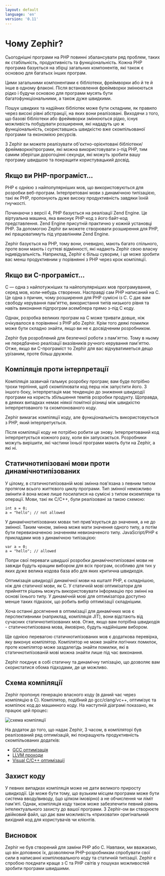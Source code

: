 ```yaml
---
layout: default
language: 'en'
version: '0.11'
---
```


# Чому Zephir?
Сьогоднішні програми на PHP повинні збалансувати ряд проблем, таких як стабільність, продуктивність та функціональність. Кожна PHP програма базується на збірці загальних компонентів, які також є основою для багатьох інших програм.

Цими загальними компонентами є бібліотеки, фреймворки або й те й інше в одному флаконі. Після встановлення фреймворки змінюються рідко і будучи основою для програми мусять бути багатофункціональними, а також дуже швидкими.

Пошук швидких та надійних бібліотек може бути складним, як правило через високі рівні абстракції, на яких вони реалізовані. Виходячи з того, що базові бібліотеки або фреймворки змінюються рідко, існує можливість побудувати розширення, які нададуть цю ж функціональність, скориставшись швидкістю вже скомпільованої програми та економією ресурсів.

З Zephir ви можете реалізувати об'єктно-орієнтовані бібліотеки/фреймворки/програми, які можна використовувати з-під PHP, тим самим зберігши дорогоцінні секунди, які можуть зробити вашу програму швидшою та покращити користувацький досвід.

<a name='if-you-are-a-php-programmer'></a>

## Якщо ви PHP-програміст...
PHP є однією з найпопулярніших мов, що використовуються для розробки веб-програм. Інтерпретовані мови з динамічною типізацією, такі як PHP, пропонують дуже високу продуктивність завдяки їхній гнучкості.

Починаючи з версії 4, PHP базується на реалізації Zend Engine. Це віртуальна машина, яка виконує PHP-код з його байт-код представлення. Zend Engine присутній практично у кожній установці PHP. За допомогою Zephir ви можете створювати розширення для PHP, які працюватимуть під управлінням Zend Engine.

Zephir базується на PHP, тому вони, очевидно, мають багато спільного, проте вони мають і суттєві відмінності, які надають Zephir свою власну індивідуальність. Наприклад, Zephir є більш суворим, і це може зробити вас менш продуктивним у порівнянні з PHP через крок компіляції.

<a name='if-you-are-a-c-programmer'></a>

## Якщо ви C-програміст...
C — одна з найпотужніших та найпопулярніших мов програмування, серед мов, коли-небудь створених. Насправді сам PHP написаний на C. Це одна з причин, чому розширення для PHP сумісні із C. C дає вам свободу керування пам'яттю, використання типів низького рівня та навіть виконання підпрограм асемблера прямо з-під C коду.

Однак, розробка великих програм на C може тривати довше, ніж очікувалося в порівнянні з PHP або Zephir. Крім того деякі помилки може бути складно знайти, якщо ви не є досвідченим розробником.

Zephir був розроблений для безпечної роботи з пам'яттю. Тому в ньому не передбачено реалізації вказівників ручного керування пам'яттю. Отже, якщо ви C-програміст то Zephir для вас відчуватиметься дещо урізаним, проте більш дружнім.

<a name='compilation-vs-interpretation'></a>

## Компіляція проти інтерпретації
Компіляція зазвичай гальмує розробку програм; вам буде потрібно трохи терпіння, щоб скомпілювати код перш ніж запустити його. З іншого боку, інтерпретація має тенденцію до зниження швидкодії програми на користь збільшення темпів розробки продукту. Щоправда, в деяких випадках немає ніякої помітної різниці між швидкістю інтерпретованого та скомпонованого коду.

Zephir вимагає компіляції коду, але функціональність використовується з PHP, який інтерпретується.

Після компіляції коду не потрібно робити це знову. Інтерпретований код інтерпретується кожного разу, коли він запускається. Розробники можуть вирішити, які частини їхньої програми мають бути на Zephir, а які ні.

<a name='statically-typed-versus-dynamically-typed-languages'></a>

## Статичнотипізовані мови проти динамічнотипізованих
У цілому, в статичнотипізованій мові змінна пов'язана з певним типом протягом всього життєвого циклу програми. Тип змінної неможливо змінити й вона може лише посилатися на сумісні з типом екземпляри та операції. Мови, такі як C/C++, були реалізовані за такою схемою:

```zephir
int a = 0;
a = "hello"; // not allowed
```

У динамічнотипізованих мовах тип прив'язується до значення, а не до змінної. Таким чином, змінна може мати значення одного типу, а потім бути перевизначеною значенням невизначеного типу. JavaScript/PHP є прикладами мов з динамічною типізацією:

```zephir
var a = 0;
a = "hello"; // allowed
```

Попри свої переваги швидшої розробки динамічнотипізовані мови не завжди будуть кращим вибором для всіх програм, особливо для тих у яких дуже велика кодова база або для яких критична швидкодія.

Оптимізація швидкодії динамічної мови на кшталт PHP, є складнішою, ніж для статичної мови, як C. У статичній мові оптимізатори для прийняття рішень можуть використовувати інформацію про змінні на основі їхнього типу. У динамічній мові для оптимізатора доступно менше таких підказок, що робить вибір оптимізації складнішим.

Хоча останні досягнення в оптимізації для динамічних мов є перспективними (наприклад, компіляція JIT), вони відстають від сучасних статичнотипізованих мов. Отже, якщо вам потрібна швидкодія - статичнотипізована мова, ймовірно, будуть надійнішим вибором.

Ще однією перевагою статичнотипізованих мов є додаткова перевірка, яку виконує компілятор. Компілятор не може знайти логічних помилок, проте компілятор може заздалегідь знайти помилки, які в статичнотипізованій мові можна знайти лише під час виконання.

Zephir поєднує в собі статичну та динамічну типізацію, що дозволяє вам скористатися обома підходами, де це можливо.

<a name='compilation-scheme'></a>

## Схема компіляції
Zephir пропонує генерацію власного коду (в даний час через компіляцію в C). Компілятор, подібний до gcc/clang/vc++, оптимізує та компілює код до машинного коду. На наступній діаграмі показано, як працює цей процес:

![схема компіляції](/assets/content/scheme.png)

На додаток до того, що надає Zephir, З часом, в компіляторі був реалізований ряд оптимізацій, які покращують продуктивність скомпільованих додатків:

* [GCC оптимізація](http://gcc.gnu.org/onlinedocs/gcc-4.1.0/gcc/Optimize-Options.html)
* [LLVM проходи](http://llvm.org/docs/Passes.html)
* [Visual C/C++ оптимізації](http://msdn.microsoft.com/en-us/library/k1ack8f1.aspx)

<a name='code-protection'></a>

## Захист коду
У певних випадках компіляція може не дати великого приросту швидкодії. Це може бути тому, що вузьким місцем програми може бути система вводу/виводу, (що цілком імовірно) а не обчислення чи ліміт пам'яті. Однак, компіляція коду також може забезпечити певний рівень інтелектуального захисту до вашої програми. З Zephir-ом ви створюєте двійковий файл, що дає вам можливість «приховати» оригінальний вихідний код для користувачів чи клієнтів.

<a name='conclusion'></a>

## Висновок
Zephir не був створений для заміни PHP або C. Навпаки, ми вважаємо, що він доповнює їх, дозволяючи PHP-розробникам спробувати свої сили в написанні компілювального коду та статичній типізації. Zephir є спробою поєднати краще з C та PHP світів у пошуках можливостей зробити програми швидшими.
